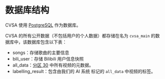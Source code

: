 # 数据库结构

CVSA 使用 [PostgreSQL](https://www.postgresql.org/) 作为数据库。

CVSA 的所有公开数据（不包括用户的个人数据）都存储在名为 `cvsa_main` 的数据库中，该数据库包含以下表：

- songs：存储歌曲的主要信息
- bili\_user：存储 Bilibili 用户信息快照
- all\_data：[分区 30](../../about/scope-of-inclusion.md#vocaloiduatu-fen-qu) 中所有视频的元数据。
- labelling\_result：包含由我们的 AI 系统 标记的 `all_data` 中视频的标签。
